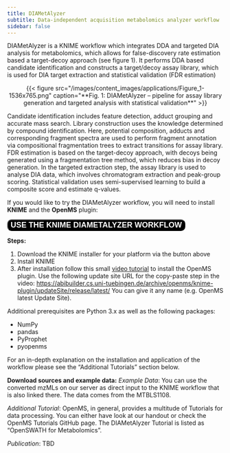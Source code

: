 ```yaml
---
title: DIAMetAlyzer
subtitle: Data-independent acquisition metabolomics analyzer workflow
sidebar: false
---
```


DIAMetAlyzer is a KNIME workflow which integrates DDA and targeted DIA analysis for metabolomics, which allows for false-discovery rate estimation based a target-decoy approach (see figure 1). It performs DDA based candidate identification and constructs a target/decoy assay library, which is used for DIA target extraction and statistical validation (FDR estimation)

<center>{{< figure src="/images/content_images/applications/Figure_1-1536x765.png" caption="**Fig. 1: DIAMetAlyzer – pipeline for assay library generation and targeted analysis with statistical validation**" >}}</center>

Candidate identification includes feature detection, adduct grouping and accurate mass search. Library construction uses the knowledge determined by compound identification. Here, potential composition, adducts and corresponding fragment spectra are used to perform fragment annotation via compositional fragmentation trees to extract transitions for assay library.  FDR estimation is based on the target-decoy approach, with decoys being generated using a fragmentation tree method, which reduces bias in decoy generation. In the targeted extraction step,  the assay library is used to analyse DIA data, which involves chromatogram extraction and peak-group scoring. Statistical validation uses semi-supervised learning to build a composite score and estimate q-values.

If you would like to try the DIAMetAlyzer workflow, you will need to install **KNIME** and the **OpenMS** plugin:

<a href="https://www.knime.com/downloads/download-knime"><button name="button" style = "color: white;background: black;border-radius: 10px;font-size: large;font-weight: bold;">USE THE KNIME DIAMETALYZER WORKFLOW</button></a>

**Steps:**
1) Download the KNIME installer for your platform via the button above
2) Install KNIME
3) After installation follow this small [video tutorial](https://abibuilder.cs.uni-tuebingen.de/archive/openms/Tutorials/Videos/installOpenMSKNIMEplugin.mp4) to install the OpenMS plugin. Use the following update site URL for
the copy-paste step in the video: https://abibuilder.cs.uni-tuebingen.de/archive/openms/knime-plugin/updateSite/release/latest/
You can give it any name (e.g. OpenMS latest Update Site).

Additional prerequisites are Python 3.x as well as the following packages:

- NumPy
- pandas
- PyProphet
- pyopenms

For an in-depth explanation on the installation and application of the workflow please see the “Additional Tutorials” section below.

**Download sources and example data:**
_Example Data_: You can use the converted mzMLs on our server as direct input to the KNIME workflow that is also linked there. The data comes from the MTBLS1108.

_Additional Tutorial_: OpenMS, in general, provides a multitude of Tutorials for data processing. You can either have look at our handout or check the OpenMS Tutorials GitHub page. The DIAMetAlyzer Tutorial is listed as “OpenSWATH for Metabolomics”.

_Publication_: TBD